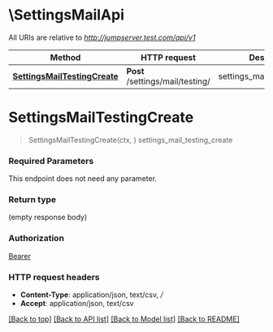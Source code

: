 # \SettingsMailApi

All URIs are relative to *http://jumpserver.test.com/api/v1*

Method | HTTP request | Description
------------- | ------------- | -------------
[**SettingsMailTestingCreate**](SettingsMailApi.md#SettingsMailTestingCreate) | **Post** /settings/mail/testing/ | settings_mail_testing_create


# **SettingsMailTestingCreate**
> SettingsMailTestingCreate(ctx, )
settings_mail_testing_create



### Required Parameters
This endpoint does not need any parameter.

### Return type

 (empty response body)

### Authorization

[Bearer](../README.md#Bearer)

### HTTP request headers

 - **Content-Type**: application/json, text/csv, */*
 - **Accept**: application/json, text/csv

[[Back to top]](#) [[Back to API list]](../README.md#documentation-for-api-endpoints) [[Back to Model list]](../README.md#documentation-for-models) [[Back to README]](../README.md)

